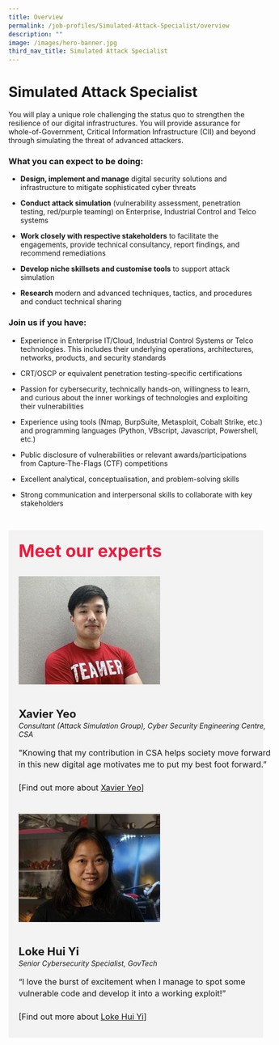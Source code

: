 ```yaml
---
title: Overview
permalink: /job-profiles/Simulated-Attack-Specialist/overview
description: ""
image: /images/hero-banner.jpg
third_nav_title: Simulated Attack Specialist
---
```

# Simulated Attack Specialist
You will play a unique role challenging the status quo to strengthen the resilience of our digital infrastructures. You will provide assurance for whole-of-Government, Critical Information Infrastructure (CII) and beyond through simulating the threat of advanced attackers.


### What you can expect to be doing:

* **Design, implement and manage** digital security solutions and infrastructure to mitigate sophisticated cyber threats 

* **Conduct attack simulation** (vulnerability assessment, penetration testing, red/purple teaming) on Enterprise, Industrial Control and Telco systems

* **Work closely with respective stakeholders** to facilitate the engagements, provide technical consultancy, report findings, and recommend remediations

* **Develop niche skillsets and customise tools** to support attack simulation 

* **Research** modern and advanced techniques, tactics, and procedures and conduct technical sharing



### Join us if you have:

* Experience in Enterprise IT/Cloud, Industrial Control Systems or Telco technologies. This includes their underlying operations, architectures, networks, products, and security standards

* CRT/OSCP or equivalent penetration testing-specific certifications 

* Passion for cybersecurity, technically hands-on, willingness to learn, and curious about the inner workings of technologies and exploiting their vulnerabilities

* Experience using tools (Nmap, BurpSuite, Metasploit, Cobalt Strike, etc.) and programming languages (Python, VBscript, Javascript, Powershell, etc.) 

* Public disclosure of vulnerabilities or relevant awards/participations from Capture-The-Flags (CTF) competitions

* Excellent analytical, conceptualisation, and problem-solving skills

* Strong communication and interpersonal skills to collaborate with key stakeholders 


​
<div class="row" style="font-size:34px; font-weight: 700; color: #ed1a3b; background-color: #f3f3f3; padding: 20px 0px 20px 20px;"> Meet our experts</div>
        
<div class="row" style="background-color: #f3f3f3;">
      <div class="column" style="padding: 10px 0px 30px 20px;"><img src="images/Xavier-Yeo-2.jpg" alt="Xavier Yeo"></div>
      <div class="column" style="width: 100%; padding: 10px 20px 30px 20px; ">
       <span style="font-size: 22px; font-weight: bold; line-height: 30px;">Xavier Yeo</span><br><span style="font-size: 14px; font-style: italic; line-height: 16px;">Consultant (Attack Simulation Group),
Cyber Security Engineering Centre, CSA
</span><br><br>
    <span style="font-size: 16px; line-height: 23px;">"Knowing that my contribution in CSA helps society move forward in this new digital age motivates me to put my best foot forward.” <br><br>[Find out more about <a href="/job-profiles/cybersecurity-engineer/Xavier-Yeo">Xavier Yeo</a>]</span>
      </div>
</div>

<div class="row" style="background-color: #f3f3f3;">
      <div class="column" style="padding: 10px 0px 30px 20px;"><img src="images/Loke-Hui-Yi-2.jpg" alt="Loke Hui Yi"></div>
      <div class="column" style="width: 100%; padding: 10px 20px 30px 20px; ">
       <span style="font-size: 22px; font-weight: bold; line-height: 30px;">Loke Hui Yi</span><br><span style="font-size: 14px; font-style: italic; line-height: 16px;">Senior Cybersecurity Specialist, GovTech
</span><br><br>
    <span style="font-size: 16px; line-height: 23px;">“I love the burst of excitement when I manage to spot some vulnerable code and develop it into a working exploit!” <br><br>[Find out more about <a href="/job-profiles/cybersecurity-engineer/Loke-Hui-Yi">Loke Hui Yi</a>]</span>
      </div>
</div>